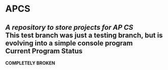 # APCS
_A repository to store projects for AP CS_  
This test branch was just a testing branch, but is evolving into a simple console program  
Current Program Status  
----------------------  
**COMPLETELY BROKEN**  
